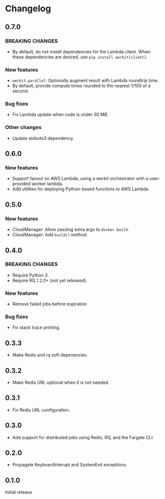 # Changelog

## 0.7.0

### BREAKING CHANGES

- By default, do not install dependencies for the Lambda client. When these
  dependencies are desired, use `pip install werkit[client]`.

### New features

- `werkit.parallel`: Optionally augment result with Lambda roundtrip time.
- By default, provide compute times rounded to the nearest 1/100 of a second.

### Bug fixes

- Fix Lambda update when code is under 50 MB.

### Other changes

- Update aioboto3 dependency.


## 0.6.0

### New features

- Support fanout on AWS Lambda, using a werkit orchestrator with a
  user-provided worker lambda.
- Add utilities for deploying Python-based functions to AWS Lambda.


## 0.5.0

### New features

- CloudManager: Allow passing extra args to `docker build`.
- CloudManager: Add `build()` method.


## 0.4.0

### BREAKING CHANGES

- Require Python 3.
- Require RQ 1.2.0+ (not yet released).

### New features

- Remove failed jobs before expiration

### Bug fixes

- Fix stack trace printing.


## 0.3.3

- Make Redis and rq soft depenencies.


## 0.3.2

- Make Redis URL optional when it is not needed.


## 0.3.1

- Fix Redis URL configuration.


## 0.3.0

- Add support for distributed jobs using Redis, RQ, and the Fargate CLI.


## 0.2.0

- Propagate KeyboardInterupt and SystemExit exceptions.


## 0.1.0

Initial release
